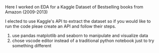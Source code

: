 Here I worked on EDA for a Kaggle Dataset of Bestselling books from Amazon (2009-2013)

I elected to use Kaggle's API to extract the dataset so if you would like to run the code pleae create an API and follow their steps.

1. use pandas matplotlib and seaborn to manipulate and visualize data
2. chose vscode editor instead of a traditional python notebook just to try something different
